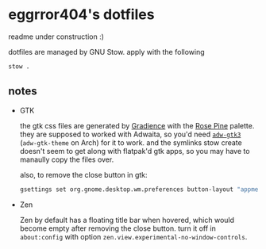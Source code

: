 # eggrror404's dotfiles

readme under construction :)

dotfiles are managed by GNU Stow. apply with the following

```sh
stow .
```

## notes

- GTK

  the gtk css files are generated by [Gradience](https://github.com/GradienceTeam/Gradience) with the [Rose Pine](https://rosepinetheme.com/) palette.
  they are supposed to worked with Adwaita, so you'd need [`adw-gtk3`](https://github.com/lassekongo83/adw-gtk3) (`adw-gtk-theme` on Arch) for it to work.
  and the symlinks stow create doesn't seem to get along with flatpak'd gtk apps, so you may have to manaully copy the files over.

  also, to remove the close button in gtk:

  ```sh
  gsettings set org.gnome.desktop.wm.preferences button-layout "appmenu:"
  ```

- Zen

  Zen by default has a floating title bar when hovered, which would become empty after removing the close button. turn it off in `about:config` with option `zen.view.experimental-no-window-controls`.
